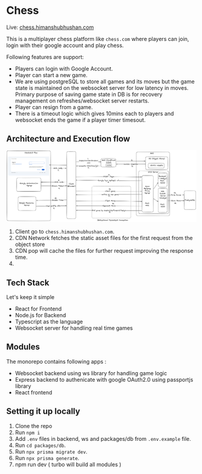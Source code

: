 # Chess

Live: [chess.himanshubhushan.com](https://chess.himanshubhushan.com)

This is a multiplayer chess platform like `chess.com` where players can join, login with their google account and play chess.

Following features are support:
- Players can login with Google Account.
- Player can start a new game.
- We are using postgreSQL to store all games and its moves but the game state is maintained on the websocket server for low latency in moves. Primary purpose of saving game state in DB is for recovery management on refreshes/websocket server restarts.
- Player can resign from a game.
- There is a timeout logic which gives 10mins each to players and websocket ends the game if a player timer timesout.

## Architecture and Execution flow

![Architecture](Chess-arch.png)

1. Client go to `chess.himanshubhushan.com`.
2. CDN Network fetches the static asset files for the first request from the object store
3. CDN pop will cache the files for further request improving the response time.
4. 


## Tech Stack

Let's keep it simple

- React for Frontend
- Node.js for Backend
- Typescript as the language
- Websocket server for handling real time games

## Modules

The monorepo contains following apps :
- Websocket backend using ws library for handling game logic
- Express backend to authenicate with google OAuth2.0 using passportjs library
- React frontend 

## Setting it up locally
1. Clone the repo
2. Run `npm i`
3. Add `.env` files in backend, ws and packages/db from `.env.example` file.
4. Run `cd packages/db`.
5. Run `npx prisma migrate dev`.
6. Run `npx prisma generate`.
7. npm run dev ( turbo will build all modules )
